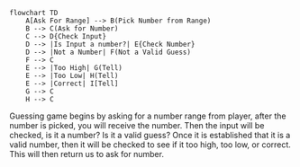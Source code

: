 ```mermaid
flowchart TD
    A[Ask For Range] --> B(Pick Number from Range)
    B --> C(Ask for Number)
    C --> D{Check Input}
    D --> |Is Input a number?| E{Check Number}
    D --> |Not a Number| F(Not a Valid Guess)
    F --> C
    E --> |Too High| G(Tell)
    E --> |Too Low| H(Tell)
    E --> |Correct| I[Tell]
    G --> C 
    H --> C 
```

Guessing game begins by asking for a number range from player, after the number is picked, you will receive the number. Then the input will be checked, is it a number? Is it a valid guess? Once it is established that it is a valid number, then it will be checked to see if it too high, too low, or correct. This will then return us to ask for number.